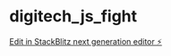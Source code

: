 # digitech_js_fight

[Edit in StackBlitz next generation editor ⚡️](https://stackblitz.com/~/github.com/balhyo-younjisang/digitech_js_fight)